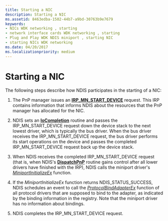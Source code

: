 ```yaml
---
title: Starting a NIC
description: Starting a NIC
ms.assetid: 8463edba-1502-44b7-a9bd-30763b9e7679
keywords:
- NICs WDK networking , starting
- network interface cards WDK networking , starting
- Plug and Play WDK NDIS miniport , starting NIC
- starting NICs WDK networking
ms.date: 04/20/2017
ms.localizationpriority: medium
---
```


# Starting a NIC





The following steps describe how NDIS participates in the starting of a NIC:

1.  The PnP manager issues an [**IRP\_MN\_START\_DEVICE**](https://msdn.microsoft.com/library/windows/hardware/ff551749) request. This IRP contains information that informs NDIS about the resources that the PnP manager has allocated for the NIC.

2.  NDIS sets an [**IoCompletion**](https://msdn.microsoft.com/library/windows/hardware/ff548354) routine and passes the IRP\_MN\_START\_DEVICE request down the device stack to the next lowest driver, which is typically the bus driver. When the bus driver receives the IRP\_MN\_START\_DEVICE request, the bus driver performs its start operations on the device and passes the completed IRP\_MN\_START\_DEVICE request back up the device stack.

3.  When NDIS receives the completed IRP\_MN\_START\_DEVICE request (that is, when NDIS's [**DispatchPnP**](https://msdn.microsoft.com/library/windows/hardware/ff543341) routine gains control after all lower drivers have finished with the IRP), NDIS calls the miniport driver's [*MiniportInitializeEx*](https://msdn.microsoft.com/library/windows/hardware/ff559389) function.

4.  If the *MiniportInitializeEx* function returns NDIS\_STATUS\_SUCCESS, NDIS schedules an event to call the [*ProtocolBindAdapterEx*](https://msdn.microsoft.com/library/windows/hardware/ff570220) function of all protocol drivers that are supposed to bind to the adapter, as indicated by the binding information in the registry. Note that the miniport driver has no information about bindings.

5.  NDIS completes the IRP\_MN\_START\_DEVICE request.

 

 





